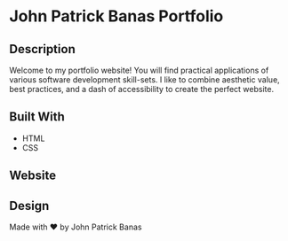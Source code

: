 # John Patrick Banas Portfolio

## Description
Welcome to my portfolio website! You will find practical applications of various software development skill-sets. I like to combine aesthetic value, best practices, and a dash of accessibility to create the perfect website. 

## Built With
* HTML
* CSS

## Website


## Design
Made with :heart: by John Patrick Banas


